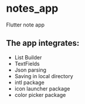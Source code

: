 # notes_app

Flutter note app  

## The app integrates:
* List Builder
* TextFields
* Json parsing
* Saving in local directory
* intl package
* icon launcher package
* color picker package

